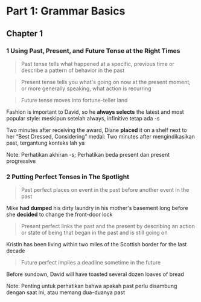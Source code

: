 # Part 1: Grammar Basics

## Chapter 1 

### 1 Using Past, Present, and Future Tense at the Right Times

> Past tense tells what happened at a specific, previous time or describe a pattern of behavior in the past

> Present tense tells you what's going on now at the present moment, or more generally speaking, what action is recurring

> Future tense moves into fortune-teller land

Fashion is important to David, so he **always selects** the latest and most popular style: meskipun setelah always, infinitive tetap ada -s

Two minutes after receiving the award, Diane **placed** it on a shelf next to her “Best Dressed, Considering” medal: Two minutes after mengindikasikan past, tergantung konteks lah ya 

Note: Perhatikan akhiran -s; Perhatikan beda present dan present progressive

### 2 Putting Perfect Tenses in The Spotlight

> Past perfect places on event in the past before another event in the past

Mike **had dumped** his dirty laundry in his mother's basement long before she **decided** to change the front-door lock

> Present perfect links the past and the present by describing an action or state of being that began in the past and is still going on

Kristin has been living within two miles of the Scottish border for the last decade

> Future perfect implies a deadline sometime in the future

Before sundown, David will have toasted several dozen loaves of bread

Note: Penting untuk perhatikan bahwa apakah past perlu disambung dengan saat ini, atau memang dua-duanya past
